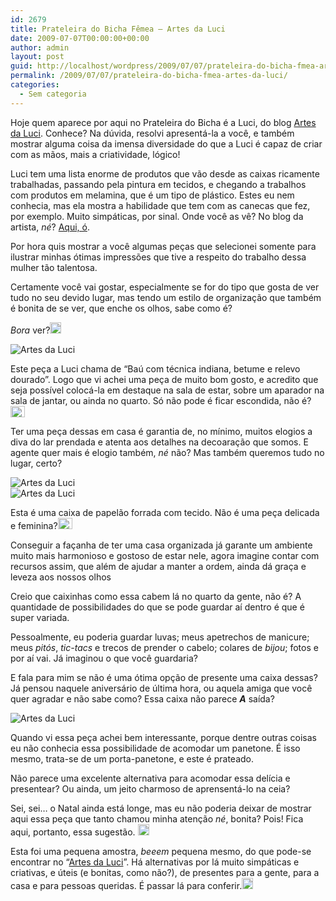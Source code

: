 ```yaml
---
id: 2679
title: Prateleira do Bicha Fêmea – Artes da Luci
date: 2009-07-07T00:00:00+00:00
author: admin
layout: post
guid: http://localhost/wordpress/2009/07/07/prateleira-do-bicha-fmea-artes-da-luci/
permalink: /2009/07/07/prateleira-do-bicha-fmea-artes-da-luci/
categories:
  - Sem categoria
---
```

Hoje quem aparece por aqui no Prateleira do Bicha é a Luci, do blog <a href="http://artesdaluci.blogspot.com/" target="_blank">Artes da Luci</a>. Conhece? Na dúvida, resolvi apresentá-la a você, e também mostrar alguma coisa da imensa diversidade do que a Luci é capaz de criar com as mãos, mais a criatividade, lógico! 

Luci tem uma lista enorme de produtos que vão desde as caixas ricamente trabalhadas, passando pela pintura em tecidos, e chegando a trabalhos com produtos em melamina, que é um tipo de plástico. Estes eu nem conhecia, mas ela mostra a habilidade que tem com as canecas que fez, por exemplo. Muito simpáticas, por sinal. Onde você as vê? No blog da artista, _né_? <a href="http://artesdaluci.blogspot.com/" target="_blank">Aqui, ó</a>. 

Por hora quis mostrar a você algumas peças que selecionei somente para ilustrar minhas ótimas impressões que tive a respeito do trabalho dessa mulher tão talentosa. 

Certamente você vai gostar, especialmente se for do tipo que gosta de ver tudo no seu devido lugar, mas tendo um estilo de organização que também é bonita de se ver, que enche os olhos, sabe como é?

_Bora_ ver?[<img title="EmoticonHappy" style="display:inline;" height="18" alt="EmoticonHappy" src="http://www.trololodemulher.com.br/blog/wp-content/uploads/2009/07/emoticonhappy_thumb4.gif" width="18" />](http://www.trololodemulher.com.br/blog/wp-content/uploads/2009/07/emoticonhappy4.gif) 

 <img title="Artes da Luci" style="display:block;float:none;margin-left:auto;margin-right:auto;" alt="Artes da Luci" src="http://2.bp.blogspot.com/_rqYMbVVNM1I/SM8fPfRriZI/AAAAAAAADow/UeIHqH8xS0k/s400/meus+trabalhos0+002edit.jpg" />

Este peça a Luci chama de “Baú com técnica indiana, betume e relevo dourado”. Logo que vi achei uma peça de muito bom gosto, e acredito que seja possível colocá-la em destaque na sala de estar, sobre um aparador na sala de jantar, ou ainda no quarto. Só não pode é ficar escondida, não é?[<img title="EmoticonThumbsDown" style="display:inline;" height="18" alt="EmoticonThumbsDown" src="http://www.trololodemulher.com.br/blog/wp-content/uploads/2009/07/emoticonthumbsdown_thumb1.gif" width="23" />](http://www.trololodemulher.com.br/blog/wp-content/uploads/2009/07/emoticonthumbsdown1.gif) 

Ter uma peça dessas em casa é garantia de, no mínimo, muitos elogios a diva do lar prendada e atenta aos detalhes na decoaração que somos. E agente quer mais é elogio também, _né_ não? Mas também queremos tudo no lugar, certo?

<img title="Artes da Luci" style="display:block;float:none;margin-left:auto;margin-right:auto;" alt="Artes da Luci" src="http://2.bp.blogspot.com/_rqYMbVVNM1I/Sj_IsizeWNI/AAAAAAAAGHQ/jg8HDcKSK_Y/s400/aaa+222.jpg" />

 <img title="Artes da Luci" style="display:block;float:none;margin-left:auto;margin-right:auto;" alt="Artes da Luci" src="http://1.bp.blogspot.com/_rqYMbVVNM1I/Sj_IsRBq-2I/AAAAAAAAGHI/zSom_13rsCA/s400/aaa+224.jpg" />

Esta é uma caixa de papelão forrada com tecido. Não é uma peça delicada e feminina?[<img title="EmoticonThumbsUp" style="display:inline;" height="18" alt="EmoticonThumbsUp" src="http://www.trololodemulher.com.br/blog/wp-content/uploads/2009/07/emoticonthumbsup_thumb2.gif" width="23" />](http://www.trololodemulher.com.br/blog/wp-content/uploads/2009/07/emoticonthumbsup2.gif) 

Conseguir a façanha de ter uma casa organizada já garante um ambiente muito mais harmonioso e gostoso de estar nele, agora imagine contar com recursos assim, que além de ajudar a manter a ordem, ainda dá graça e leveza aos nossos olhos![<img title="EmoticonHappy" style="display:inline;" height="18" alt="EmoticonHappy" src="http://www.trololodemulher.com.br/blog/wp-content/uploads/2009/07/emoticonhappy_thumb5.gif" width="18" />](http://www.trololodemulher.com.br/blog/wp-content/uploads/2009/07/emoticonhappy5.gif) 

Creio que caixinhas como essa cabem lá no quarto da gente, não é? A quantidade de possibilidades do que se pode guardar aí dentro é que é super variada. 

Pessoalmente, eu poderia guardar luvas; meus apetrechos de manicure; meus _pitós_, _tic-tacs_ e trecos de prender o cabelo; colares de _bijou_; fotos e por aí vai. Já imaginou o que você guardaria?

E fala para mim se não é uma ótima opção de presente uma caixa dessas? Já pensou naquele aniversário de última hora, ou aquela amiga que você quer agradar e não sabe como? Essa caixa não parece **_A_** saída?

 <img title="Artes da Luci" style="display:block;float:none;margin-left:auto;margin-right:auto;" alt="Artes da Luci" src="http://2.bp.blogspot.com/_rqYMbVVNM1I/SWQAEEVLHJI/AAAAAAAAFK8/W6MYHSJiCKQ/s400/fotos.+102.jpg" />

Quando vi essa peça achei bem interessante, porque dentre outras coisas eu não conhecia essa possibilidade de acomodar um panetone. É isso mesmo, trata-se de um porta-panetone, e este é prateado. 

Não parece uma excelente alternativa para acomodar essa delícia e presentear? Ou ainda, um jeito charmoso de aprensentá-lo na ceia? 

Sei, sei… o Natal ainda está longe, mas eu não poderia deixar de mostrar aqui essa peça que tanto chamou minha atenção _né_, bonita? Pois! Fica aqui, portanto, essa sugestão. [<img title="EmoticonWink" style="display:inline;" height="18" alt="EmoticonWink" src="http://www.trololodemulher.com.br/blog/wp-content/uploads/2009/07/emoticonwink_thumb1.gif" width="18" />](http://www.trololodemulher.com.br/blog/wp-content/uploads/2009/07/emoticonwink1.gif) 

Esta foi uma pequena amostra, _beeem_ pequena mesmo, do que pode-se encontrar no “<a href="http://artesdaluci.blogspot.com/" target="_blank">Artes da Luci</a>”. Há alternativas por lá muito simpáticas e criativas, e úteis (e bonitas, como não?), de presentes para a gente, para a casa e para pessoas queridas. É passar lá para conferir.[<img title="EmoticonBigSmile" style="display:inline;" height="18" alt="EmoticonBigSmile" src="http://www.trololodemulher.com.br/blog/wp-content/uploads/2009/07/emoticonbigsmile_thumb3.gif" width="18" />](http://www.trololodemulher.com.br/blog/wp-content/uploads/2009/07/emoticonbigsmile3.gif)
